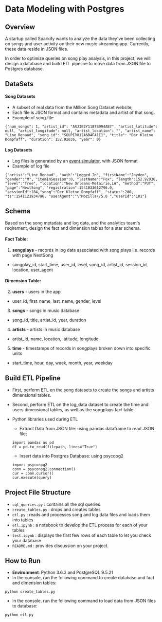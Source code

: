 # Data Modeling with Postgres


## Overview

A startup called Sparkify wants to analyze the data they've been collecting on songs and user activity on their new music streaming app. Currently, these data reside in JSON files.

In order to optimize queries on song play analysis, in this project, we will design a database and build ETL pipeline to move data from JSON file to Postgres database.
                                                

## DataSets


#### Song Datasets
 - A subset of real data from the Million Song Dataset website; 
 - Each file is JSON format and contains metadata and artist of that song. 
 - Example of song file:

``` 
{"num_songs": 1, "artist_id": "ARJIE2Y1187B994AB7", "artist_latitude": null, "artist_longitude": null, "artist_location": "", "artist_name": "Line Renaud", "song_id": "SOUPIRU12A6D4FA1E1", "title": "Der Kleine Dompfaff", "duration": 152.92036, "year": 0}
```
#### Log Datasets
 - Log files is generated by an [event simulator](https://github.com/Interana/eventsim), with JSON format 
 - Example of log file
```
{"artist":"Line Renaud", "auth":"Logged In", "firstName":"Jayden", "gender":"M", "itemInSession":0, "lastName":"Fox", "length":152.92036, "level":"free", "location":"New Orleans-Metairie,LA", "method":"PUT", "page":"NextSong", "registration":1541033612796.0, "sessionId":184,"song":"Der Kleine Dompfaff", "status":200, "ts":1541121934796, "userAgent":"\"Mozilla\/5.0 ","userId":"101"}
```


## Schema

Based on the song metadata and log data, and the analytics team's reqirement, design the fact and dimension tables for a star schema. 

#### Fact Table:
1. **songplays** - records in log data associated with song plays i.e. records with page NextSong
 - songplay_id, start_time, user_id, level, song_id, artist_id, session_id, location, user_agent

#### Dimension Table:
2. **users** - users in the app
 - user_id, first_name, last_name, gender, level

3. **songs** - songs in music database
 - song_id, title, artist_id, year, duration

4. **artists** - artists in music database
 - artist_id, name, location, latitude, longitude

5. **time** - timestamps of records in songplays broken down into specific units
 - start_time, hour, day, week, month, year, weekday



## Build ETL Pipeline

- First, perform ETL on the song datasets to create the songs and artists dimensional tables.   
- Second, perform ETL on the log_data dataset to create the time and users dimensional tables, as well as the songplays fact table.
  
- Python libraries used during ETL 
    - Extract Data from JSON file: using pandas dataframe to read JSON file; 
    
    ```
    import pandas as pd
    df = pd.to_read(filepath, lines="True")
    ```
    
    - Insert data into Postgres Database: using psycopg2
    
    ```
    import psyconpg2
    conn = psyconpg2.connection()
    cur = conn.cursor()
    cur.execute(query)
    ```


## Project File Structure


- `sql_queries.py` : contains all the sql queries 
- `create_tables.py` : drops and creates tables
- `etl.py` : reads and processes song and log data files and loads them into tables
- `etl.ipynb` : a notebook to develop the ETL process for each of your tables 
- `test.ipynb` : displays the first few rows of each table to let you check your database
- `README.md` :  provides discussion on your project.



## How to Run

- **Environment**: Python 3.6.3  and PostgreSQL 9.5.21
- In the console, run the following command to create database and fact and dimension tables:

```
python create_tables.py
```
- In the console, run the following command to load data from JSON files to database:

```
python etl.py
```



 
